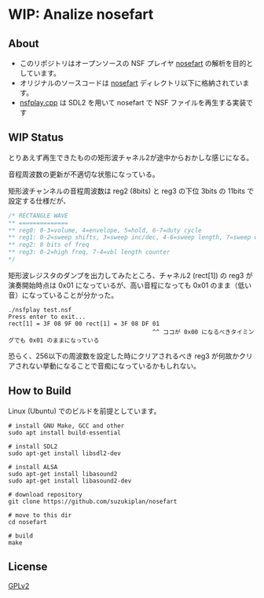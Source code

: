 # __WIP:__ Analize nosefart

## About

- このリポジトリはオープンソースの NSF プレイヤ [nosefart](https://nosefart.sourceforge.net/) の解析を目的としています。
- オリジナルのソースコードは [nosefart](./nosefart/) ディレクトリ以下に格納されています。
- [nsfplay.cpp](./nsfplay.cpp) は SDL2 を用いて nosefart で NSF ファイルを再生する実装です

## WIP Status

とりあえず再生できたものの矩形波チャネル2が途中からおかしな感じになる。

音程周波数の更新が不適切な状態になっている。

矩形波チャンネルの音程周波数は reg2 (8bits) と reg3 の下位 3bits の 11bits で設定する仕様だが、

```c
/* RECTANGLE WAVE
** ==============
** reg0: 0-3=volume, 4=envelope, 5=hold, 6-7=duty cycle
** reg1: 0-2=sweep shifts, 3=sweep inc/dec, 4-6=sweep length, 7=sweep on
** reg2: 8 bits of freq
** reg3: 0-2=high freq, 7-4=vbl length counter
*/
```

矩形波レジスタのダンプを出力してみたところ、チャネル2 (rect[1]) の reg3 が演奏開始時点は 0x01 になっているが、高い音程になっても 0x01 のまま（低い音）になっていることが分かった。

```
./nsfplay test.nsf
Press enter to exit...
rect[1] = 3F 08 9F 00 rect[1] = 3F 08 DF 01  
                                         ^^ ココが 0x00 になるべきタイミングでも 0x01 のままになっている
```

恐らく、256以下の周波数を設定した時にクリアされるべき reg3 が何故かクリアされない挙動になることで音痴になっているかもしれない。


## How to Build

Linux (Ubuntu) でのビルドを前提としています。

```
# install GNU Make, GCC and other
sudo apt install build-essential

# install SDL2
sudo apt-get install libsdl2-dev

# install ALSA
sudo apt-get install libasound2
sudo apt-get install libasound2-dev

# download repository
git clone https://github.com/suzukiplan/nosefart

# move to this dir
cd nosefart

# build
make
```

## License

[GPLv2](./LICENSE.txt)
